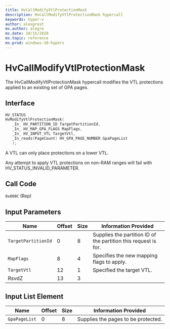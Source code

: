 ```yaml
---
title: HvCallModifyVtlProtectionMask
description: HvCallModifyVtlProtectionMask hypercall
keywords: hyper-v
author: alexgrest
ms.author: alegre
ms.date: 10/15/2020
ms.topic: reference
ms.prod: windows-10-hyperv
---
```


# HvCallModifyVtlProtectionMask

The HvCallModifyVtlProtectionMask hypercall modifies the VTL protections applied to an existing set of GPA pages.

## Interface

 ```c
HV_STATUS
HvModifyVtlProtectionMask(
    _In_ HV_PARTITION_ID TargetPartitionId,
    _In_ HV_MAP_GPA_FLAGS MapFlags,
    _In_ HV_INPUT_VTL TargetVtl,
    _In_reads(PageCount) HV_GPA_PAGE_NUMBER GpaPageList
    );
 ```

A VTL can only place protections on a lower VTL.

Any attempt to apply VTL protections on non-RAM ranges will fail with HV_STATUS_INVALID_PARAMETER.

## Call Code

`0x000C` (Rep)

## Input Parameters

| Name                    | Offset     | Size     | Information Provided                      |
|-------------------------|------------|----------|-------------------------------------------|
| `TargetPartitionId`     | 0          | 8        | Supplies the partition ID of the partition this request is for. |
| `MapFlags`              | 8          | 4        | Specifies the new mapping flags to apply. |
| `TargetVtl`             | 12         | 1        | Specified the target VTL.                 |
| RsvdZ                   | 13         | 3        |                                           |

## Input List Element

| Name                    | Offset     | Size     | Information Provided                      |
|-------------------------|------------|----------|-------------------------------------------|
| `GpaPageList`           | 0          | 8        | Supplies the pages to be protected.       |